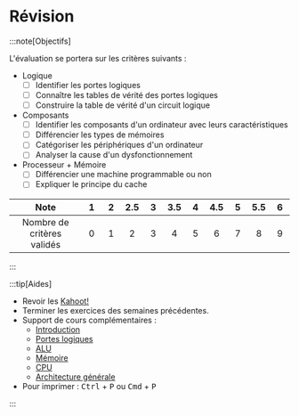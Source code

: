 # Révision

:::note[Objectifs]

L'évaluation se portera sur les critères suivants :

- Logique
  - [ ] Identifier les portes logiques
  - [ ] Connaître les tables de vérité des portes logiques
  - [ ] Construire la table de vérité d'un circuit logique
- Composants
  - [ ] Identifier les composants d'un ordinateur avec leurs caractéristiques
  - [ ] Différencier les types de mémoires
  - [ ] Catégoriser les périphériques d'un ordinateur
  - [ ] Analyser la cause d'un dysfonctionnement
- Processeur + Mémoire
  - [ ] Différencier une machine programmable ou non
  - [ ] Expliquer le principe du cache

|            Note            | &nbsp;1&nbsp; | &nbsp;2&nbsp; | 2.5 | &nbsp;3&nbsp; | 3.5 | &nbsp;4&nbsp; | 4.5 | &nbsp;5&nbsp; | 5.5 | &nbsp;6&nbsp; |
| :------------------------: | :-----------: | :-----------: | :-: | :-----------: | :-: | :-----------: | :-: | :-----------: | :-: | :-----------: |
| Nombre de critères validés |       0       |       1       |  2  |       3       |  4  |       5       |  6  |       7       |  8  |       9       |

:::

:::tip[Aides]

- Revoir les [Kahoot!](https://create.kahoot.it/course/558ce87f-f4a4-45ed-82b6-0a806d871e75)
- Terminer les exercices des semaines précédentes.
- Support de cours complémentaires :
  - [Introduction](https://apprendre.modulo-info.ch/archi/intro.html)
  - [Portes logiques](https://apprendre.modulo-info.ch/archi/sys-log.html)
  - [ALU](https://apprendre.modulo-info.ch/archi/alu.html)
  - [Mémoire](https://apprendre.modulo-info.ch/archi/mem.html)
  - [CPU](https://apprendre.modulo-info.ch/archi/micro-pro.html)
  - [Architecture générale](https://apprendre.modulo-info.ch/archi/archi-gen.html)
- Pour imprimer : <kbd>Ctrl</kbd> + <kbd>P</kbd> ou <kbd>Cmd</kbd> + <kbd>P</kbd>

:::
